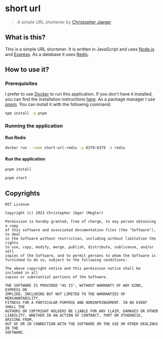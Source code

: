 # short url

> A simple URL shortener by [Christopher Jaeger](https://github.com/moglerdev)


## What is this?

This is a simple URL shortener. It is written in JavaScript and uses [Node.js](https://nodejs.org/en/) and [Express](https://expressjs.com/).
As a database it uses [Redis](https://redis.io/).

## How to use it?

### Prerequisites

I prefer to use [Docker](https://www.docker.com/) to run this application. If you don't have it installed, you can find the installation instructions [here](https://docs.docker.com/get-docker/).
As a package manager I use [pnpm](https://pnpm.io/). You can install it with the following command:

```bash
npm install -g pnpm
```

### Running the application

#### Run Redis

```bash
docker run --name short-url-redis -p 6379:6379 -d redis
```

#### Run the application

```bash
pnpm install

pnpm start
```

## Copyrights

```text
MIT License

Copyright (c) 2023 Christopher Jäger (Mogler)

Permission is hereby granted, free of charge, to any person obtaining a copy
of this software and associated documentation files (the "Software"), to deal
in the Software without restriction, including without limitation the rights
to use, copy, modify, merge, publish, distribute, sublicense, and/or sell
copies of the Software, and to permit persons to whom the Software is
furnished to do so, subject to the following conditions:

The above copyright notice and this permission notice shall be included in all
copies or substantial portions of the Software.

THE SOFTWARE IS PROVIDED "AS IS", WITHOUT WARRANTY OF ANY KIND, EXPRESS OR
IMPLIED, INCLUDING BUT NOT LIMITED TO THE WARRANTIES OF MERCHANTABILITY,
FITNESS FOR A PARTICULAR PURPOSE AND NONINFRINGEMENT. IN NO EVENT SHALL THE
AUTHORS OR COPYRIGHT HOLDERS BE LIABLE FOR ANY CLAIM, DAMAGES OR OTHER
LIABILITY, WHETHER IN AN ACTION OF CONTRACT, TORT OR OTHERWISE, ARISING FROM,
OUT OF OR IN CONNECTION WITH THE SOFTWARE OR THE USE OR OTHER DEALINGS IN THE
SOFTWARE.
```

